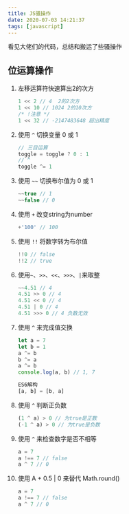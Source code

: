 ```yaml
---
title: JS骚操作
date: 2020-07-03 14:21:37
tags: [javascript]
---
```


看见大佬们的代码，总结和搬运了些骚操作

<!-- more -->

## 位运算操作

1. 左移运算符快速算出2的次方

    ```javascript
    1 << 2 // 4  2的2次方
    1 << 10 // 1024 2的10次方
    /* !注意 */
    1 << 32 // -2147483648 超出精度
    ```

2. 使用 `^` 切换变量 0 或 1

    ```javascript
    // 三目运算
    toggle = toggle ? 0 : 1
    // ^
    toggle ^= 1
    ```

3. 使用 `~~` 切换布尔值为 0 或 1

    ```javascript
    ~~true // 1
    ~~false // 0
    ```

4. 使用 `+` 改变string为number

    ```javascript
    +'100' // 100
    ```

5. 使用 `!!` 将数字转为布尔值

    ```javascript
    !!0 // false
    !!2 // true
    ```

6. 使用`~`、`>>`、`<<`、`>>>`、`|`来取整

    ```javascript
    ~~4.51 // 4
    4.51 >> 0 // 4
    4.51 << 0 // 4
    4.51 | 0 // 4
    4.51 >>> 0 // 4 负数无效
    ```

7. 使用 `^` 来完成值交换

    ```javascript
    let a = 7
    let b = 1
    a ^= b
    b ^= a
    a ^= b
    console.log(a, b) // 1, 7

    ES6解构
    [a, b] = [b, a]
    ```

8. 使用 `^` 判断正负数

    ```javascript
    (1 ^ a) > 0 // 为true是正数
    (-1 ^ a) > 0 // 为true是负数
    ```

9. 使用 `^` 来检查数字是否不相等

    ```javascript
    a = 7
    a !== 7 // false
    a ^ 7 // 0
    ```

10. 使用 A + 0.5 | 0 来替代 Math.round()

    ```javascript
    a = 7
    a !== 7 // false
    a ^ 7 // 0
    ```
